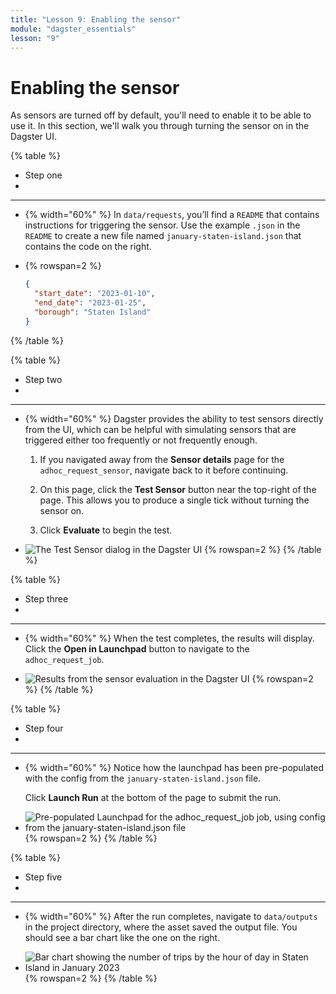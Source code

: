 ```yaml
---
title: "Lesson 9: Enabling the sensor"
module: "dagster_essentials"
lesson: "9"
---
```


# Enabling the sensor

As sensors are turned off by default, you'll need to enable it to be able to use it. In this section, we'll walk you through turning the sensor on in the Dagster UI.

{% table %}
* Step one
*
---
* {% width="60%" %}
   In `data/requests`, you’ll find a `README` that contains instructions for triggering the sensor. Use the example `.json` in the `README` to create a new file named `january-staten-island.json` that contains the code on the right.

* {% rowspan=2 %}
  ```json
  {
    "start_date": "2023-01-10",
    "end_date": "2023-01-25",
    "borough": "Staten Island"
  }
  ```
{% /table %}

{% table %}
* Step two
*
---
* {% width="60%" %}
  Dagster provides the ability to test sensors directly from the UI, which can be helpful with simulating sensors that are triggered either too frequently or not frequently enough.

  1. If you navigated away from the **Sensor details** page for the `adhoc_request_sensor`, navigate back to it before continuing.

  2. On this page, click the **Test Sensor** button near the top-right of the page. This allows you to produce a single tick without turning the sensor on. 

  3. Click **Evaluate** to begin the test.

* ![The Test Sensor dialog in the Dagster UI](/images/dagster-essentials/lesson-9/ui-test-sensor-dialog.png) {% rowspan=2 %}
{% /table %}

{% table %}
* Step three
*
---
* {% width="60%" %}
   When the test completes, the results will display. Click the **Open in Launchpad** button to navigate to the `adhoc_request_job`.

* ![Results from the sensor evaluation in the Dagster UI](/images/dagster-essentials/lesson-9/ui-sensor-evaluation-results.png) {% rowspan=2 %}
{% /table %}

{% table %}
* Step four
*
---
* {% width="60%" %}
  Notice how the launchpad has been pre-populated with the config from the `january-staten-island.json` file. 

  Click **Launch Run** at the bottom of the page to submit the run.

* ![Pre-populated Launchpad for the adhoc_request_job job, using config from the january-staten-island.json file](/images/dagster-essentials/lesson-9/ui-launchpad.png) {% rowspan=2 %}
{% /table %}

{% table %}
* Step five
*
---
* {% width="60%" %}
  After the run completes, navigate to `data/outputs` in the project directory, where the asset saved the output file. You should see a bar chart like the one on the right.

* ![Bar chart showing the number of trips by the hour of day in Staten Island in January 2023](/images/dagster-essentials/lesson-9/trips-graph.png) {% rowspan=2 %}
{% /table %}